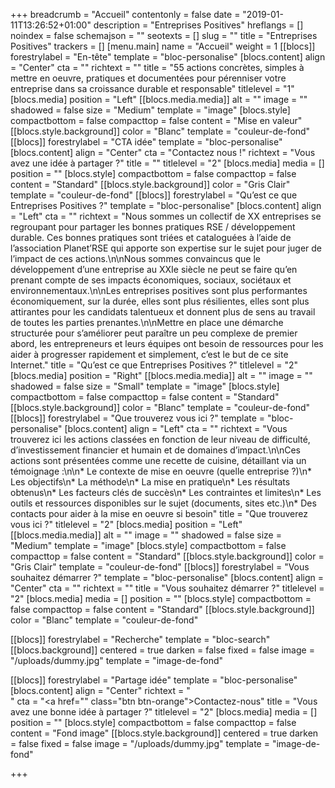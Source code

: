 +++
breadcrumb = "Accueil"
contentonly = false
date = "2019-01-11T13:26:52+01:00"
description = "Entreprises Positives"
hreflangs = []
noindex = false
schemajson = ""
seotexts = []
slug = ""
title = "Entreprises Positives"
trackers = []
[menu.main]
name = "Accueil"
weight = 1
[[blocs]]
forestrylabel = "En-tête"
template = "bloc-personalise"
[blocs.content]
align = "Center"
cta = ""
richtext = ""
title = "55 actions concrètes, simples à mettre en oeuvre, pratiques et documentées pour pérenniser votre entreprise dans sa croissance durable et responsable"
titlelevel = "1"
[blocs.media]
position = "Left"
[[blocs.media.media]]
alt = ""
image = ""
shadowed = false
size = "Medium"
template = "image"
[blocs.style]
compactbottom = false
compacttop = false
content = "Mise en valeur"
[[blocs.style.background]]
color = "Blanc"
template = "couleur-de-fond"
[[blocs]]
forestrylabel = "CTA idée"
template = "bloc-personalise"
[blocs.content]
align = "Center"
cta = "<a>Contactez nous !</a>"
richtext = "Vous avez une idée à partager ?"
title = ""
titlelevel = "2"
[blocs.media]
media = []
position = ""
[blocs.style]
compactbottom = false
compacttop = false
content = "Standard"
[[blocs.style.background]]
color = "Gris Clair"
template = "couleur-de-fond"
[[blocs]]
forestrylabel = "Qu’est ce que Entreprises Positives ?"
template = "bloc-personalise"
[blocs.content]
align = "Left"
cta = ""
richtext = "Nous sommes un collectif de XX entreprises se regroupant pour partager les bonnes pratiques RSE / développement durable. Ces bonnes pratiques sont triées et cataloguées à l’aide de l’association Planet’RSE qui apporte son expertise sur le sujet pour juger de l’impact de ces actions.\n\nNous sommes convaincus que le développement d’une entreprise au XXIe siècle ne peut se faire qu’en prenant compte de ses impacts économiques, sociaux, sociétaux et environnementaux.\n\nLes entreprises positives sont plus performantes économiquement, sur la durée, elles sont plus résilientes, elles sont plus attirantes pour les candidats talentueux et donnent plus de sens au travail de toutes les parties prenantes.\n\nMettre en place une démarche structurée pour s’améliorer peut paraître un peu complexe de premier abord, les entrepreneurs et leurs équipes ont besoin de ressources pour les aider à progresser rapidement et simplement, c’est le but de ce site Internet."
title = "Qu’est ce que Entreprises Positives ?"
titlelevel = "2"
[blocs.media]
position = "Right"
[[blocs.media.media]]
alt = ""
image = ""
shadowed = false
size = "Small"
template = "image"
[blocs.style]
compactbottom = false
compacttop = false
content = "Standard"
[[blocs.style.background]]
color = "Blanc"
template = "couleur-de-fond"
[[blocs]]
forestrylabel = "Que trouverez vous ici ?"
template = "bloc-personalise"
[blocs.content]
align = "Left"
cta = ""
richtext = "Vous trouverez ici les actions classées en fonction de leur niveau de difficulté, d’investissement financier et humain et de domaines d’impact.\n\nCes actions sont présentées comme une recette de cuisine, détaillant via un témoignage :\n\n* Le contexte de mise en oeuvre (quelle entreprise ?)\n* Les objectifs\n* La méthode\n* La mise en pratique\n* Les résultats obtenus\n* Les facteurs clés de succès\n* Les contraintes et limites\n* Les outils et ressources disponibles sur le sujet (documents, sites etc.)\n* Des contacts pour aider à la mise en oeuvre si besoin"
title = "Que trouverez vous ici ?"
titlelevel = "2"
[blocs.media]
position = "Left"
[[blocs.media.media]]
alt = ""
image = ""
shadowed = false
size = "Medium"
template = "image"
[blocs.style]
compactbottom = false
compacttop = false
content = "Standard"
[[blocs.style.background]]
color = "Gris Clair"
template = "couleur-de-fond"
[[blocs]]
forestrylabel = "Vous souhaitez démarrer ?"
template = "bloc-personalise"
[blocs.content]
align = "Center"
cta = ""
richtext = ""
title = "Vous souhaitez démarrer ?"
titlelevel = "2"
[blocs.media]
media = []
position = ""
[blocs.style]
compactbottom = false
compacttop = false
content = "Standard"
[[blocs.style.background]]
color = "Blanc"
template = "couleur-de-fond"


[[blocs]]
forestrylabel = "Recherche"
template = "bloc-search"
[[blocs.background]]
centered = true
darken = false
fixed = false
image = "/uploads/dummy.jpg"
template = "image-de-fond"

[[blocs]]
forestrylabel = "Partage idée"
template = "bloc-personalise"
[blocs.content]
align = "Center"
richtext = "<br/>"
cta = "<a href=\"\" class=\"btn btn-orange\">Contactez-nous</a>"
title = "Vous avez une bonne idée à partager ?"
titlelevel = "2"
[blocs.media]
media = []
position = ""
[blocs.style]
compactbottom = false
compacttop = false
content = "Fond image"
[[blocs.style.background]]
centered = true
darken = false
fixed = false
image = "/uploads/dummy.jpg"
template = "image-de-fond"

+++
